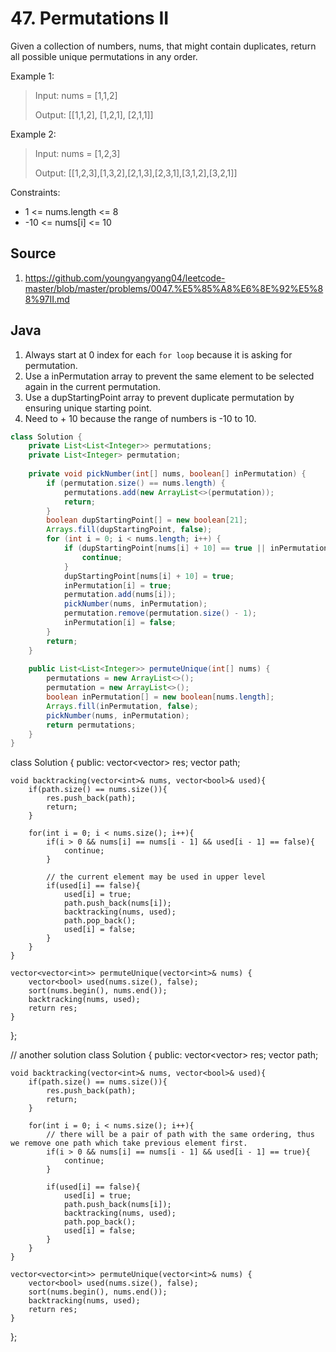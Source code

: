 # 47. Permutations II

Given a collection of numbers, nums, that might contain duplicates, return all possible unique permutations in any order.

Example 1:

> Input: nums = [1,1,2]
> 
> Output: [[1,1,2], [1,2,1], [2,1,1]]

Example 2:

> Input: nums = [1,2,3]
> 
> Output: [[1,2,3],[1,3,2],[2,1,3],[2,3,1],[3,1,2],[3,2,1]]

Constraints:

* 1 <= nums.length <= 8
* -10 <= nums[i] <= 10

## Source
1. https://github.com/youngyangyang04/leetcode-master/blob/master/problems/0047.%E5%85%A8%E6%8E%92%E5%88%97II.md

## Java

1. Always start at 0 index for each `for loop` because it is asking for permutation.
2. Use a inPermutation array to prevent the same element to be selected again in the current permutation.
3. Use a dupStartingPoint array to prevent duplicate permutation by ensuring unique starting point.
4. Need to + 10 because the range of numbers is -10 to 10. 
```Java
class Solution {
    private List<List<Integer>> permutations;
    private List<Integer> permutation;
    
    private void pickNumber(int[] nums, boolean[] inPermutation) {
        if (permutation.size() == nums.length) {
            permutations.add(new ArrayList<>(permutation));
            return;
        }
        boolean dupStartingPoint[] = new boolean[21];
        Arrays.fill(dupStartingPoint, false);
        for (int i = 0; i < nums.length; i++) {
            if (dupStartingPoint[nums[i] + 10] == true || inPermutation[i] == true) {
                continue;
            }            
            dupStartingPoint[nums[i] + 10] = true;
            inPermutation[i] = true;
            permutation.add(nums[i]);
            pickNumber(nums, inPermutation);
            permutation.remove(permutation.size() - 1);
            inPermutation[i] = false;
        }
        return;
    }
    
    public List<List<Integer>> permuteUnique(int[] nums) {
        permutations = new ArrayList<>();
        permutation = new ArrayList<>();
        boolean inPermutation[] = new boolean[nums.length];
        Arrays.fill(inPermutation, false);
        pickNumber(nums, inPermutation);
        return permutations;
    }
}
```

class Solution {
public:
    vector<vector<int>> res;
    vector<int> path;
    
    void backtracking(vector<int>& nums, vector<bool>& used){
        if(path.size() == nums.size()){
            res.push_back(path);
            return;
        }
        
        for(int i = 0; i < nums.size(); i++){
            if(i > 0 && nums[i] == nums[i - 1] && used[i - 1] == false){
                continue;
            }
            
            // the current element may be used in upper level
            if(used[i] == false){
                used[i] = true;
                path.push_back(nums[i]);
                backtracking(nums, used);
                path.pop_back();
                used[i] = false; 
            }
        }
    }
    
    vector<vector<int>> permuteUnique(vector<int>& nums) {
        vector<bool> used(nums.size(), false);
        sort(nums.begin(), nums.end());
        backtracking(nums, used);
        return res;
    }
};

// another solution
class Solution {
public:
    vector<vector<int>> res;
    vector<int> path;
    
    void backtracking(vector<int>& nums, vector<bool>& used){
        if(path.size() == nums.size()){
            res.push_back(path);
            return;
        }
        
        for(int i = 0; i < nums.size(); i++){
            // there will be a pair of path with the same ordering, thus we remove one path which take previous element first. 
            if(i > 0 && nums[i] == nums[i - 1] && used[i - 1] == true){
                continue;
            }
            
            if(used[i] == false){
                used[i] = true;
                path.push_back(nums[i]);
                backtracking(nums, used);
                path.pop_back();
                used[i] = false; 
            }
        }
    }
    
    vector<vector<int>> permuteUnique(vector<int>& nums) {
        vector<bool> used(nums.size(), false);
        sort(nums.begin(), nums.end());
        backtracking(nums, used);
        return res;
    }
};
